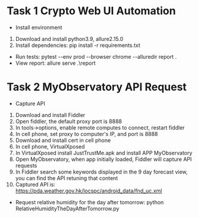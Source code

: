 # Task 1 Crypto Web UI Automation
- Install environment
1. Download and install python3.9, allure2.15.0
2. Install dependencies: pip install -r requirements.txt
- Run tests:  pytest --env prod --browser chrome --alluredir report .
- View report: allure serve .\report
# Task 2 MyObservatory API Request
- Capture API
1. Download and install Fiddler
2. Open fiddler, the default proxy port is 8888
3. In tools->options, enable remote computes to connect, restart fiddler
4. In cell phone, set proxy to computer's IP, and port is 8888
5. Download and install cert in cell phone
6. In cell phone, VirtualXposed
7. In VirtualXposed install JustTrustMe.apk and install APP MyObservatory
8. Open MyObservatory, when app initially loaded, Fiddler will capture API requests
9. In Fiddler search some keywords displayed in the 9 day forecast view, you can find the API retuning that content
10. Captured API is: https://pda.weather.gov.hk/locspc/android_data/fnd_uc.xml
- Request relative humidity for the day after tomorrow:
python RelativeHumidityTheDayAfterTomorrow.py
